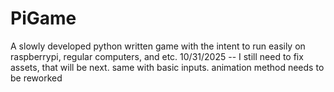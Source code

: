 # PiGame
A slowly developed python written game with the intent to run easily on raspberrypi, regular computers, and etc.
10/31/2025 -- I still need to fix assets, that will be next. same with basic inputs. animation method needs to be reworked
